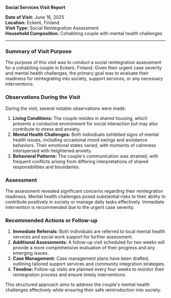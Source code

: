 

**Social Services Visit Report**

**Date of Visit:** June 16, 2025  
**Location:** Eckerö, Finland  
**Visit Type:** Social Reintegration Assessment  
**Household Composition:** Cohabiting couple with mental health challenges  

---

### Summary of Visit Purpose

The purpose of this visit was to conduct a social reintegration assessment for a cohabiting couple in Eckerö, Finland. Given their urgent case severity and mental health challenges, the primary goal was to evaluate their readiness for reintegrating into society, support services, or any necessary interventions.

### Observations During the Visit

During the visit, several notable observations were made:

1. **Living Conditions:** The couple resides in shared housing, which presents a conducive environment for social interaction but may also contribute to stress and anxiety.
2. **Mental Health Challenges:** Both individuals exhibited signs of mental health issues, including occasional mood swings and avoidance behaviors. Their emotional states varied, with moments of calmness interspersed with heightened anxiety.
3. **Behavioral Patterns:** The couple's communication was strained, with frequent conflicts arising from differing interpretations of shared responsibilities and boundaries.

### Assessment

The assessment revealed significant concerns regarding their reintegration readiness. Mental health challenges posed substantial risks to their ability to contribute positively in society or manage daily tasks effectively. Immediate intervention is recommended due to the urgent case severity.

### Recommended Actions or Follow-up

1. **Immediate Referrals:** Both individuals are referred to local mental health services and social work support for further assessment.
2. **Additional Assessments:** A follow-up visit scheduled for two weeks will provide a more comprehensive evaluation of their progress and any emerging issues.
3. **Case Management:** Case management plans have been drafted, outlining tailored support services and community integration strategies.
4. **Timeline:** Follow-up visits are planned every four weeks to monitor their reintegration process and ensure timely interventions.

This structured approach aims to address the couple's mental health challenges effectively while ensuring their safe reintroduction into society.